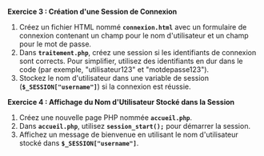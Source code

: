 **Exercice 3 : Création d'une Session de Connexion**

1. Créez un fichier HTML nommé **`connexion.html`** avec un formulaire de connexion contenant un champ pour le nom d'utilisateur et un champ pour le mot de passe.
2. Dans **`traitement.php`**, créez une session si les identifiants de connexion sont corrects. Pour simplifier, utilisez des identifiants en dur dans le code (par exemple, "utilisateur123" et "motdepasse123").
3. Stockez le nom d'utilisateur dans une variable de session (**`$_SESSION["username"]`**) si la connexion est réussie.

**Exercice 4 : Affichage du Nom d'Utilisateur Stocké dans la Session**

1. Créez une nouvelle page PHP nommée **`accueil.php`**.
2. Dans **`accueil.php`**, utilisez **`session_start();`** pour démarrer la session.
3. Affichez un message de bienvenue en utilisant le nom d'utilisateur stocké dans **`$_SESSION["username"]`**.